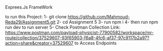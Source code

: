 Exprees.Js FrameWork

to run this Project: 
1- git clone https://github.com/Mahmoud-Reda29/Assignment5.git
2- cd Assignment 5
3- run npm i
4- then run npm run dev to run server 
5- Check Postman Collection Link:
https://www.postman.com/payload-physicist-77900582/workspace/mr-route/collection/37529607-93f65903-f6a8-4fc6-af37-97c9117b2a97?action=share&creator=37529607
to Access Endpoints 
